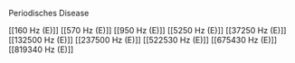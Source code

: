 Periodisches Disease

[[160 Hz (E)]]
[[570 Hz (E)]]
[[950 Hz (E)]]
[[5250 Hz (E)]]
[[37250 Hz (E)]]
[[132500 Hz (E)]]
[[237500 Hz (E)]]
[[522530 Hz (E)]]
[[675430 Hz (E)]]
[[819340 Hz (E)]]
